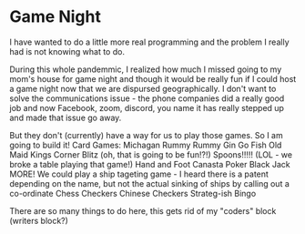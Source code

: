 # Game Night
I have wanted to do a little more real programming and the problem I really had is not knowing what to do.

During this whole pandemmic, I realized how much I missed going to my mom's house for game night and though it would be really fun if I could host a game night now that we are dispursed geographically.  I don't want to solve the communications issue - the phone companies did a really good job and now Facebook, zoom, discord, you name it has really stepped up and made that issue go away.

But they don't (currently) have a way for us to play those games.  So I am going to build it!
Card Games:
  Michagan Rummy
  Rummy
  Gin
  Go Fish
  Old Maid
  Kings Corner
  Blitz (oh, that is going to be fun!?!)
  Spoons!!!!! (LOL - we broke a table playing that game!)
  Hand and Foot
  Canasta
  Poker
  Black Jack
  MORE!
We could play a ship tageting game - I heard there is a patent depending on the name, but not the actual sinking of ships by calling out a co-ordinate
Chess
Checkers
Chinese Checkers
Strateg-ish
Bingo

There are so many things to do here, this gets rid of my "coders" block (writers block?)
